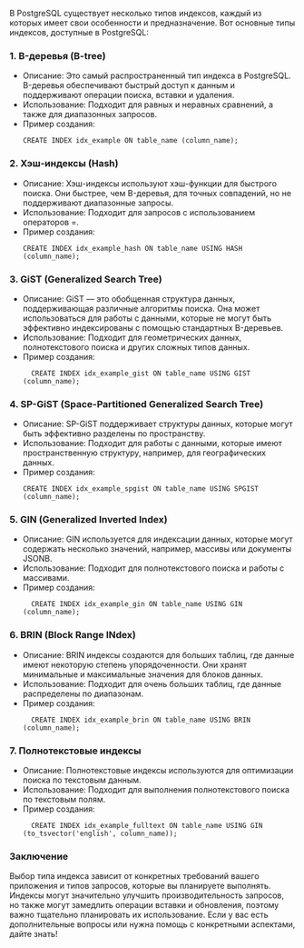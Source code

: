 В PostgreSQL существует несколько типов индексов, каждый из которых имеет свои особенности и предназначение. Вот основные типы индексов, доступные в PostgreSQL:

### 1. B-деревья (B-tree)

- Описание: Это самый распространенный тип индекса в PostgreSQL. B-деревья обеспечивают быстрый доступ к данным и поддерживают операции поиска, вставки и удаления.
- Использование: Подходит для равных и неравных сравнений, а также для диапазонных запросов.
- Пример создания:
    ```jql
    CREATE INDEX idx_example ON table_name (column_name);
    ```
  


### 2. Хэш-индексы (Hash)

- Описание: Хэш-индексы используют хэш-функции для быстрого поиска. Они быстрее, чем B-деревья, для точных совпадений, но не поддерживают диапазонные запросы.
- Использование: Подходит для запросов с использованием операторов =.
- Пример создания:
    ```jql
    CREATE INDEX idx_example_hash ON table_name USING HASH (column_name);
    ```


### 3. GiST (Generalized Search Tree)

- Описание: GiST — это обобщенная структура данных, поддерживающая различные алгоритмы поиска. Она может использоваться для работы с данными, которые не могут быть эффективно индексированы с помощью стандартных B-деревьев.
- Использование: Подходит для геометрических данных, полнотекстового поиска и других сложных типов данных.
- Пример создания:
  ```jql
    CREATE INDEX idx_example_gist ON table_name USING GIST (column_name);
    ```


### 4. SP-GiST (Space-Partitioned Generalized Search Tree)

- Описание: SP-GiST поддерживает структуры данных, которые могут быть эффективно разделены по пространству.
- Использование: Подходит для работы с данными, которые имеют пространственную структуру, например, для географических данных.
- Пример создания:
    ```jql
  CREATE INDEX idx_example_spgist ON table_name USING SPGIST (column_name);
    ```


### 5. GIN (Generalized Inverted Index)

- Описание: GIN используется для индексации данных, которые могут содержать несколько значений, например, массивы или документы JSONB.
- Использование: Подходит для полнотекстового поиска и работы с массивами.
- Пример создания: 
    ```jql
      CREATE INDEX idx_example_gin ON table_name USING GIN (column_name);
    ```


### 6. BRIN (Block Range INdex)

- Описание: BRIN индексы создаются для больших таблиц, где данные имеют некоторую степень упорядоченности. Они хранят минимальные и максимальные значения для блоков данных.
- Использование: Подходит для очень больших таблиц, где данные распределены по диапазонам.
- Пример создания:
    ```jql
      CREATE INDEX idx_example_brin ON table_name USING BRIN (column_name);
    ```


### 7. Полнотекстовые индексы

- Описание: Полнотекстовые индексы используются для оптимизации поиска по текстовым данным.
- Использование: Подходит для выполнения полнотекстового поиска по текстовым полям.
- Пример создания:
    ```jql
      CREATE INDEX idx_example_fulltext ON table_name USING GIN (to_tsvector('english', column_name));
    ```


### Заключение

Выбор типа индекса зависит от конкретных требований вашего приложения и типов запросов, которые вы планируете выполнять. Индексы могут значительно улучшить производительность запросов, но также могут замедлить операции вставки и обновления, поэтому важно тщательно планировать их использование. Если у вас есть дополнительные вопросы или нужна помощь с конкретными аспектами, дайте знать!